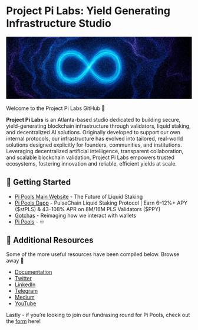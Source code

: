 # Project Pi Labs: Yield Generating Infrastructure Studio 

![project pi banner](/assets/1500x500.jpeg)

Welcome to the Project Pi Labs GitHub 🔨

**Project Pi Labs** is an Atlanta-based studio dedicated to building secure, yield-generating blockchain infrastructure through validators, liquid staking, and decentralized AI solutions. Originally developed to support our own internal protocols, our infrastructure has evolved into tailored, real-world solutions designed explicitly for founders, communities, and institutions. Leveraging decentralized artificial intelligence, transparent collaboration, and scalable blockchain validation, Project Pi Labs empowers trusted ecosystems, fostering innovation and reliable, efficient yields at scale.


## 🚀 Getting Started


- [Pi Pools Main Website](https://www.projectpi.xyz/) - The Future of Liquid Staking
- [Pi Pools Dapp](https://app.projectpi.xyz/) -   PulseChain Liquid Staking Protocol | Earn 6–12%+ APY ($stPLS) & 43–108% APR on 8M/16M PLS Validators ($PPY)
- [Gotchas](https://gotchas.fun/) - Reimaging how we interact with wallets
- [Pi Pools](https://liquid-os.io) -  ♾️

## 🔗 Additional Resources

Some of the more useful resources have been compiled below. Browse away 📜

- [Documentation](https://docs.projectpi.xyz/welcome/)
- [Twitter](https://x.com/ProjectPiLabs)
- [LinkedIn](https://www.linkedin.com/company/projectpilabs/)
- [Telegram](https://t.me/ProjectPiLabs)
- [Medium](https://medium.com/@projectpi/)
- [YouTube](https://www.youtube.com/@Project_Pi)


Lastly - if you’re looking to join our fundrasing round for Pi Pools, check out the [form](https://share.hsforms.com/1_fvLprLlQOWeXa1FOxHZxgqg6ix) here!
